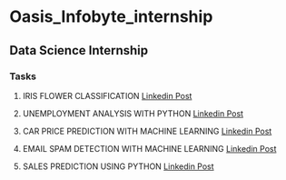 # Oasis_Infobyte_internship

## Data Science Internship

### Tasks
1. IRIS FLOWER CLASSIFICATION [Linkedin Post](https://www.linkedin.com/feed/update/urn:li:activity:7074954020972347392/originTrackingId=Pa9oyq2iQGe%2BPHDNsA451w%3D%3D)

2. UNEMPLOYMENT ANALYSIS WITH PYTHON [Linkedin Post](https://www.linkedin.com/feed/update/urn:li:ugcPost:7074963910323290112/)

3. CAR PRICE PREDICTION WITH MACHINE LEARNING [Linkedin Post](https://www.linkedin.com/feed/update/urn:li:activity:7075298437415464960/)

4. EMAIL SPAM DETECTION WITH MACHINE LEARNING [Linkedin Post](https://www.linkedin.com/feed/update/urn:li:activity:7075298442889097216/)

5. SALES PREDICTION USING PYTHON [Linkedin Post](https://www.linkedin.com/feed/update/urn:li:activity:7075298442213814272/)
